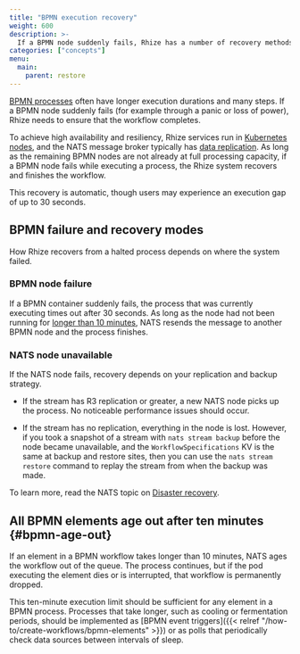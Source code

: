 ```yaml
---
title: "BPMN execution recovery"
weight: 600
description: >-
  If a BPMN node suddenly fails, Rhize has a number of recovery methods to ensure that the workflow finishes executing.
categories: ["concepts"]
menu:
  main:
    parent: restore
---
```


[BPMN processes]("../how-to/create-workflows") often have longer execution durations and many steps.
If a BPMN node suddenly fails (for example through a panic or loss of power),
Rhize needs to ensure that the workflow completes.

To achieve high availability and resiliency, Rhize services run in [Kubernetes nodes](https://kubernetes.io/docs/concepts/architecture/nodes/), and the NATS message broker typically has [data replication](https://docs.nats.io/running-a-nats-service/nats_admin/jetstream_admin/replication).
As long as the remaining BPMN nodes are not already at full processing capacity,
if a BPMN node fails while executing a process,
the Rhize system recovers and finishes the workflow.

This recovery is automatic, though users may experience an execution gap of up to 30 seconds.

## BPMN failure and recovery modes 

How Rhize recovers from a halted process depends on where the system failed.

### BPMN node failure

If a BPMN container suddenly fails, the process that was currently executing times out after 30 seconds.
As long as the node had not been running for [longer than 10 minutes](#bpmn-age-out),
NATS resends the message to another BPMN node and the process finishes.

### NATS node unavailable

If the NATS node fails, recovery depends on your replication and backup strategy.

- If the stream has R3 replication or greater, a new NATS node picks up the process. No noticeable performance issues should occur.

- If the stream has no replication, everything in the node is lost. However, if you took a snapshot of a stream with `nats stream backup` before the node became unavailable, and the `WorkflowSpecifications` KV is the same at backup and restore sites, then you can use the `nats stream restore` command to replay the stream from when the backup was made.

To learn more, read the NATS topic on [Disaster recovery](https://docs.nats.io/running-a-nats-service/nats_admin/jetstream_admin/disaster_recovery).

## All BPMN elements age out after ten minutes {#bpmn-age-out}

If an element in a BPMN workflow takes longer than 10 minutes, NATS ages the workflow out of the queue. The process continues, but if the pod executing the element dies or is interrupted, that workflow is permanently dropped.

This ten-minute execution limit should be sufficient for any element in a BPMN process.
Processes that take longer, such as cooling or fermentation periods, should be implemented as [BPMN event triggers]({{< relref "/how-to/create-workflows/bpmn-elements" >}}) or as polls that periodically check data sources between intervals of sleep.
